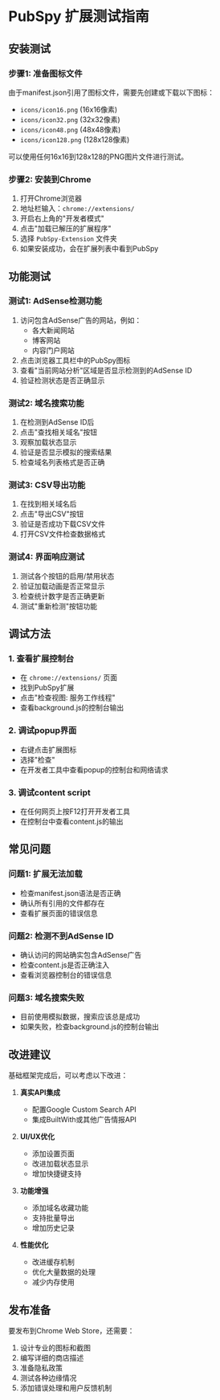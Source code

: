 # PubSpy 扩展测试指南

## 安装测试

### 步骤1: 准备图标文件
由于manifest.json引用了图标文件，需要先创建或下载以下图标：
- `icons/icon16.png` (16x16像素)
- `icons/icon32.png` (32x32像素)
- `icons/icon48.png` (48x48像素)
- `icons/icon128.png` (128x128像素)

可以使用任何16x16到128x128的PNG图片文件进行测试。

### 步骤2: 安装到Chrome
1. 打开Chrome浏览器
2. 地址栏输入：`chrome://extensions/`
3. 开启右上角的"开发者模式"
4. 点击"加载已解压的扩展程序"
5. 选择 `PubSpy-Extension` 文件夹
6. 如果安装成功，会在扩展列表中看到PubSpy

## 功能测试

### 测试1: AdSense检测功能
1. 访问包含AdSense广告的网站，例如：
   - 各大新闻网站
   - 博客网站
   - 内容门户网站
2. 点击浏览器工具栏中的PubSpy图标
3. 查看"当前网站分析"区域是否显示检测到的AdSense ID
4. 验证检测状态是否正确显示

### 测试2: 域名搜索功能
1. 在检测到AdSense ID后
2. 点击"查找相关域名"按钮
3. 观察加载状态显示
4. 验证是否显示模拟的搜索结果
5. 检查域名列表格式是否正确

### 测试3: CSV导出功能
1. 在找到相关域名后
2. 点击"导出CSV"按钮
3. 验证是否成功下载CSV文件
4. 打开CSV文件检查数据格式

### 测试4: 界面响应测试
1. 测试各个按钮的启用/禁用状态
2. 验证加载动画是否正常显示
3. 检查统计数字是否正确更新
4. 测试"重新检测"按钮功能

## 调试方法

### 1. 查看扩展控制台
- 在 `chrome://extensions/` 页面
- 找到PubSpy扩展
- 点击"检查视图: 服务工作线程"
- 查看background.js的控制台输出

### 2. 调试popup界面
- 右键点击扩展图标
- 选择"检查"
- 在开发者工具中查看popup的控制台和网络请求

### 3. 调试content script
- 在任何网页上按F12打开开发者工具
- 在控制台中查看content.js的输出

## 常见问题

### 问题1: 扩展无法加载
- 检查manifest.json语法是否正确
- 确认所有引用的文件都存在
- 查看扩展页面的错误信息

### 问题2: 检测不到AdSense ID
- 确认访问的网站确实包含AdSense广告
- 检查content.js是否正确注入
- 查看浏览器控制台的错误信息

### 问题3: 域名搜索失败
- 目前使用模拟数据，搜索应该总是成功
- 如果失败，检查background.js的控制台输出

## 改进建议

基础框架完成后，可以考虑以下改进：

1. **真实API集成**
   - 配置Google Custom Search API
   - 集成BuiltWith或其他广告情报API

2. **UI/UX优化**
   - 添加设置页面
   - 改进加载状态显示
   - 增加快捷键支持

3. **功能增强**
   - 添加域名收藏功能
   - 支持批量导出
   - 增加历史记录

4. **性能优化**
   - 改进缓存机制
   - 优化大量数据的处理
   - 减少内存使用

## 发布准备

要发布到Chrome Web Store，还需要：
1. 设计专业的图标和截图
2. 编写详细的商店描述
3. 准备隐私政策
4. 测试各种边缘情况
5. 添加错误处理和用户反馈机制